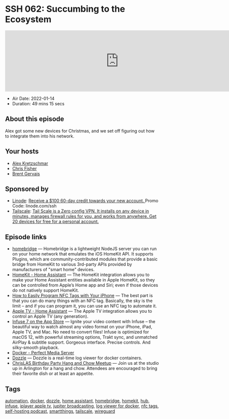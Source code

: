 # SSH 062: Succumbing to the Ecosystem

<iframe src="https://player.fireside.fm/v2/dUlrHQih+iK2F3eUF?theme=dark" width="740" height="200" frameborder="0" scrolling="no"></iframe>

* Air Date: 2022-01-14
* Duration: 49 mins 15 secs

## About this episode

Alex got some new devices for Christmas, and we set off figuring out how to integrate them into his network.

## Your hosts
* [Alex Kretzschmar](https://selfhosted.show/hosts/alexktz)
* [Chris Fisher](https://selfhosted.show/hosts/chrislas)
* [Brent Gervais](https://selfhosted.show/guests/brentgervais)

## Sponsored by

  * [Linode](https://linode.com/ssh): [Receive a $100 60-day credit towards your new account. ](https://linode.com/ssh) Promo Code: linode.com/ssh
  * [Tailscale](http://tailscale.com/selfhosted): [Tail Scale is a Zero config VPN. It installs on any device in minutes, manages firewall rules for you, and works from anywhere. Get 20 devices for free for a personal account. ](http://tailscale.com/selfhosted)



## Episode links

  * [homebridge](https://github.com/homebridge/homebridge "homebridge") — Homebridge is a lightweight NodeJS server you can run on your home network that emulates the iOS HomeKit API. It supports Plugins, which are community-contributed modules that provide a basic bridge from HomeKit to various 3rd-party APIs provided by manufacturers of "smart home" devices.
  * [HomeKit - Home Assistant](https://www.home-assistant.io/integrations/homekit/ "HomeKit - Home Assistant") — The HomeKit integration allows you to make your Home Assistant entities available in Apple HomeKit, so they can be controlled from Apple’s Home app and Siri; even if those devices do not natively support HomeKit.
  * [How to Easily Program NFC Tags with Your iPhone](https://www.idropnews.com/how-to/how-to-easily-program-nfc-tags-with-your-iphone-launch-shortcuts-and-more-automatically-with-nfc/158528/ "How to Easily Program NFC Tags with Your iPhone") — The best part is that you can do many things with an NFC tag. Basically, the sky is the limit – and if you can program it, you can use an NFC tag to automate it.
  * [Apple TV - Home Assistant](https://www.home-assistant.io/integrations/apple_tv/ "Apple TV - Home Assistant") — The Apple TV integration allows you to control an Apple TV (any generation). 
  * [Infuse 7 on the App Store](https://apps.apple.com/us/app/infuse-7/id1136220934 "Infuse 7 on the App Store") — Ignite your video content with Infuse – the beautiful way to watch almost any video format on your iPhone, iPad, Apple TV, and Mac. No need to convert files! Infuse is optimized for macOS 12, with powerful streaming options, Trakt sync, and unmatched AirPlay & subtitle support. Gorgeous interface. Precise controls. And silky-smooth playback.
  * [Docker - Perfect Media Server](https://perfectmediaserver.com/tech-stack/docker/ "Docker - Perfect Media Server")
  * [Dozzle](https://dozzle.dev/ "Dozzle") — Dozzle is a real-time log viewer for docker containers.
  * [ChrisLAS Birthday Party Hang and Chow Meetup](https://www.meetup.com/jupiterbroadcasting/events/283100421/ "ChrisLAS Birthday Party Hang and Chow Meetup") — Join us at the studio up in Arlington for a hang and chow. Attendees are encouraged to bring their favorite dish or at least an appetite.



## Tags

[automation](https://selfhosted.show/tags/automation), [docker](https://selfhosted.show/tags/docker), [dozzle](https://selfhosted.show/tags/dozzle), [home assistant](https://selfhosted.show/tags/home%20assistant), [homebridge](https://selfhosted.show/tags/homebridge), [homekit](https://selfhosted.show/tags/homekit), [hub](https://selfhosted.show/tags/hub), [infuse](https://selfhosted.show/tags/infuse), [iplayer apple tv](https://selfhosted.show/tags/iplayer%20apple%20tv), [jupiter broadcasting](https://selfhosted.show/tags/jupiter%20broadcasting), [log viewer for docker](https://selfhosted.show/tags/log%20viewer%20for%20docker), [nfc tags](https://selfhosted.show/tags/nfc%20tags), [self-hosting podcast](https://selfhosted.show/tags/self-hosting%20podcast), [smartthings](https://selfhosted.show/tags/smartthings), [tailscale](https://selfhosted.show/tags/tailscale), [wireguard](https://selfhosted.show/tags/wireguard)
